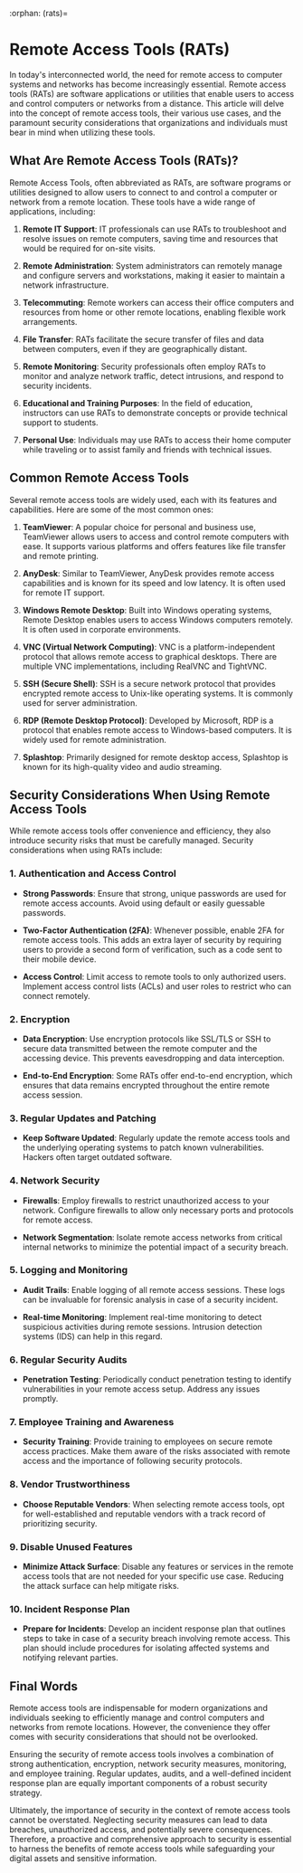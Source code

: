 :orphan:
(rats)=

# Remote Access Tools (RATs)

In today's interconnected world, the need for remote access to computer systems and networks has become increasingly essential. Remote access tools (RATs) are software applications or utilities that enable users to access and control computers or networks from a distance. This article will delve into the concept of remote access tools, their various use cases, and the paramount security considerations that organizations and individuals must bear in mind when utilizing these tools.

## What Are Remote Access Tools (RATs)?

Remote Access Tools, often abbreviated as RATs, are software programs or utilities designed to allow users to connect to and control a computer or network from a remote location. These tools have a wide range of applications, including:

1. **Remote IT Support**: IT professionals can use RATs to troubleshoot and resolve issues on remote computers, saving time and resources that would be required for on-site visits.

2. **Remote Administration**: System administrators can remotely manage and configure servers and workstations, making it easier to maintain a network infrastructure.

3. **Telecommuting**: Remote workers can access their office computers and resources from home or other remote locations, enabling flexible work arrangements.

4. **File Transfer**: RATs facilitate the secure transfer of files and data between computers, even if they are geographically distant.

5. **Remote Monitoring**: Security professionals often employ RATs to monitor and analyze network traffic, detect intrusions, and respond to security incidents.

6. **Educational and Training Purposes**: In the field of education, instructors can use RATs to demonstrate concepts or provide technical support to students.

7. **Personal Use**: Individuals may use RATs to access their home computer while traveling or to assist family and friends with technical issues.

## Common Remote Access Tools

Several remote access tools are widely used, each with its features and capabilities. Here are some of the most common ones:

1. **TeamViewer**: A popular choice for personal and business use, TeamViewer allows users to access and control remote computers with ease. It supports various platforms and offers features like file transfer and remote printing.

2. **AnyDesk**: Similar to TeamViewer, AnyDesk provides remote access capabilities and is known for its speed and low latency. It is often used for remote IT support.

3. **Windows Remote Desktop**: Built into Windows operating systems, Remote Desktop enables users to access Windows computers remotely. It is often used in corporate environments.

4. **VNC (Virtual Network Computing)**: VNC is a platform-independent protocol that allows remote access to graphical desktops. There are multiple VNC implementations, including RealVNC and TightVNC.

5. **SSH (Secure Shell)**: SSH is a secure network protocol that provides encrypted remote access to Unix-like operating systems. It is commonly used for server administration.

6. **RDP (Remote Desktop Protocol)**: Developed by Microsoft, RDP is a protocol that enables remote access to Windows-based computers. It is widely used for remote administration.

7. **Splashtop**: Primarily designed for remote desktop access, Splashtop is known for its high-quality video and audio streaming.

## Security Considerations When Using Remote Access Tools

While remote access tools offer convenience and efficiency, they also introduce security risks that must be carefully managed. Security considerations when using RATs include:

### 1. Authentication and Access Control

- **Strong Passwords**: Ensure that strong, unique passwords are used for remote access accounts. Avoid using default or easily guessable passwords.

- **Two-Factor Authentication (2FA)**: Whenever possible, enable 2FA for remote access tools. This adds an extra layer of security by requiring users to provide a second form of verification, such as a code sent to their mobile device.

- **Access Control**: Limit access to remote tools to only authorized users. Implement access control lists (ACLs) and user roles to restrict who can connect remotely.

### 2. Encryption

- **Data Encryption**: Use encryption protocols like SSL/TLS or SSH to secure data transmitted between the remote computer and the accessing device. This prevents eavesdropping and data interception.

- **End-to-End Encryption**: Some RATs offer end-to-end encryption, which ensures that data remains encrypted throughout the entire remote access session.

### 3. Regular Updates and Patching

- **Keep Software Updated**: Regularly update the remote access tools and the underlying operating systems to patch known vulnerabilities. Hackers often target outdated software.

### 4. Network Security

- **Firewalls**: Employ firewalls to restrict unauthorized access to your network. Configure firewalls to allow only necessary ports and protocols for remote access.

- **Network Segmentation**: Isolate remote access networks from critical internal networks to minimize the potential impact of a security breach.

### 5. Logging and Monitoring

- **Audit Trails**: Enable logging of all remote access sessions. These logs can be invaluable for forensic analysis in case of a security incident.

- **Real-time Monitoring**: Implement real-time monitoring to detect suspicious activities during remote sessions. Intrusion detection systems (IDS) can help in this regard.

### 6. Regular Security Audits

- **Penetration Testing**: Periodically conduct penetration testing to identify vulnerabilities in your remote access setup. Address any issues promptly.

### 7. Employee Training and Awareness

- **Security Training**: Provide training to employees on secure remote access practices. Make them aware of the risks associated with remote access and the importance of following security protocols.

### 8. Vendor Trustworthiness

- **Choose Reputable Vendors**: When selecting remote access tools, opt for well-established and reputable vendors with a track record of prioritizing security.

### 9. Disable Unused Features

- **Minimize Attack Surface**: Disable any features or services in the remote access tools that are not needed for your specific use case. Reducing the attack surface can help mitigate risks.

### 10. Incident Response Plan

- **Prepare for Incidents**: Develop an incident response plan that outlines steps to take in case of a security breach involving remote access. This plan should include procedures for isolating affected systems and notifying relevant parties.

## Final Words

Remote access tools are indispensable for modern organizations and individuals seeking to efficiently manage and control computers and networks from remote locations. However, the convenience they offer comes with security considerations that should not be overlooked.

Ensuring the security of remote access tools involves a combination of strong authentication, encryption, network security measures, monitoring, and employee training. Regular updates, audits, and a well-defined incident response plan are equally important components of a robust security strategy.

Ultimately, the importance of security in the context of remote access tools cannot be overstated. Neglecting security measures can lead to data breaches, unauthorized access, and potentially severe consequences. Therefore, a proactive and comprehensive approach to security is essential to harness the benefits of remote access tools while safeguarding your digital assets and sensitive information.
